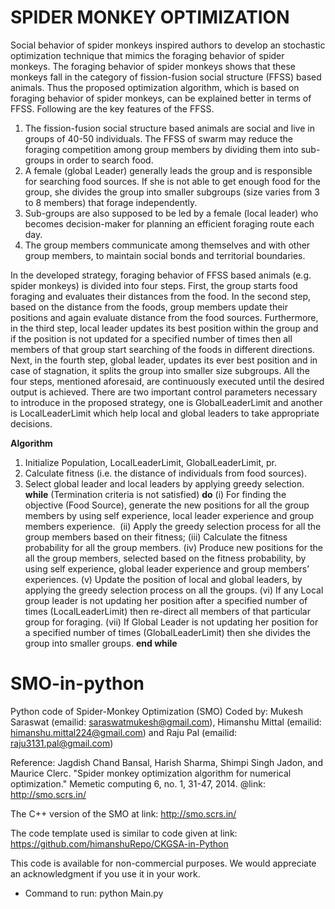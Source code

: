 # SPIDER MONKEY OPTIMIZATION

Social behavior of spider monkeys inspired authors to develop an stochastic optimization technique that mimics the foraging behavior of spider monkeys. The foraging behavior of spider monkeys shows that these monkeys fall in the category of fission-fusion social structure (FFSS) based animals. Thus the proposed optimization algorithm, which is based on foraging behavior of spider monkeys, can be explained better in terms of FFSS. Following are the key features of the FFSS.
1.	The fission-fusion social structure based animals are social and live in groups of 40-50 individuals. The FFSS of swarm may reduce the foraging competition among group members by dividing them into sub-groups in order to search food.
2.	A female (global Leader) generally leads the group and is responsible for searching food sources. If she is not able to get enough food for the group, she divides the group into smaller subgroups (size varies from 3 to 8 members) that forage independently.
3.	Sub-groups are also supposed to be led by a female (local leader) who becomes decision-maker for planning an efficient foraging route each day.
4.	The group members communicate among themselves and with other group members, to maintain social bonds and territorial boundaries.

In the developed strategy, foraging behavior of FFSS based animals (e.g. spider monkeys) is divided into four steps. First, the group starts food foraging and evaluates their distances from the food. In the second step, based on the distance from the foods, group members update their positions and again evaluate distance from the food sources. Furthermore, in the third step, local leader updates its best position within the group and if the position is not updated for a specified number of times then all members of that group start searching of the foods in different directions. Next, in the fourth step, global leader, updates its ever best position and in case of stagnation, it splits the group into smaller size subgroups. All the four steps, mentioned aforesaid, are continuously executed until the desired output is achieved. There are two important control parameters necessary to introduce in the proposed strategy, one is GlobalLeaderLimit and another is LocalLeaderLimit which help local and global leaders to take appropriate decisions.

**Algorithm**
1. Initialize Population, LocalLeaderLimit, GlobalLeaderLimit, pr.
2. Calculate fitness (i.e. the distance of individuals from food sources).
3. Select global leader and local leaders by applying greedy selection. 
**while** (Termination criteria is not satisfied) **do** 
(i)	For finding the objective (Food Source), generate the new positions for all the group members by using self experience, local leader experience and group members experience. 
(ii)	Apply the greedy selection process for all the group members based on their fitness;
(iii)	Calculate the fitness probability for all the group members. 
(iv)	Produce new positions for the all the group members, selected based on the fitness probability, by using self experience, global leader experience and group members’ experiences.
(v)	Update the position of local and global leaders, by applying the greedy selection process on all the groups.
(vi)	If any Local group leader is not updating her position after a specified number of times (LocalLeaderLimit) then re-direct all members of that particular group for foraging.
(vii)	If Global Leader is not updating her position for a specified number of times (GlobalLeaderLimit) then she divides the group into smaller groups. 
**end while**


# SMO-in-python
Python code of Spider-Monkey Optimization (SMO)
Coded by: Mukesh Saraswat (emailid: saraswatmukesh@gmail.com), Himanshu Mittal (emailid: himanshu.mittal224@gmail.com) and Raju Pal (emailid: raju3131.pal@gmail.com)

Reference: Jagdish Chand Bansal, Harish Sharma, Shimpi Singh Jadon, and Maurice Clerc. "Spider monkey optimization algorithm for numerical optimization." Memetic computing 6, no. 1, 31-47, 2014.
@link: http://smo.scrs.in/

The C++ version of the SMO at link: http://smo.scrs.in/

The code template used is similar to code given at link: https://github.com/himanshuRepo/CKGSA-in-Python

This code is available for non-commercial purposes. We would appreciate an acknowledgment if you use it in your work.

* Command to run:
	python Main.py
